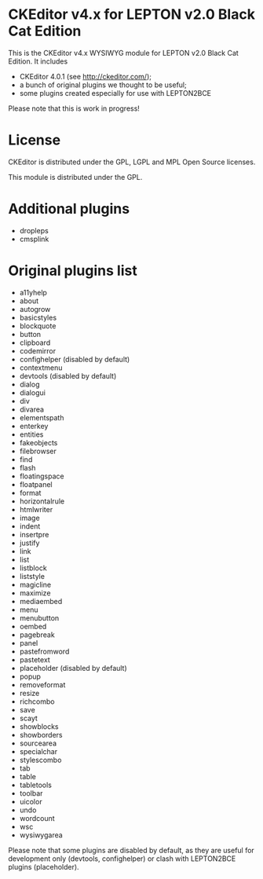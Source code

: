 CKEditor v4.x for LEPTON v2.0 Black Cat Edition
===============================================

This is the CKEditor v4.x WYSIWYG module for LEPTON v2.0 Black Cat Edition. It
includes

* CKEditor 4.0.1 (see http://ckeditor.com/);
* a bunch of original plugins we thought to be useful;
* some plugins created especially for use with LEPTON2BCE

Please note that this is work in progress!

# License

CKEditor is distributed under the GPL, LGPL and MPL Open Source licenses.

This module is distributed under the GPL.

# Additional plugins

* dropleps
* cmsplink

# Original plugins list

* a11yhelp
* about
* autogrow
* basicstyles
* blockquote
* button
* clipboard
* codemirror
* confighelper     (disabled by default)
* contextmenu
* devtools         (disabled by default)
* dialog
* dialogui
* div
* divarea
* elementspath
* enterkey
* entities
* fakeobjects
* filebrowser
* find
* flash
* floatingspace
* floatpanel
* format
* horizontalrule
* htmlwriter
* image
* indent
* insertpre
* justify
* link
* list
* listblock
* liststyle
* magicline
* maximize
* mediaembed
* menu
* menubutton
* oembed
* pagebreak
* panel
* pastefromword
* pastetext
* placeholder      (disabled by default)
* popup
* removeformat
* resize
* richcombo
* save
* scayt
* showblocks
* showborders
* sourcearea
* specialchar
* stylescombo
* tab
* table
* tabletools
* toolbar
* uicolor
* undo
* wordcount
* wsc
* wysiwygarea

Please note that some plugins are disabled by default, as they are useful for development only (devtools, confighelper) or clash with LEPTON2BCE plugins (placeholder).